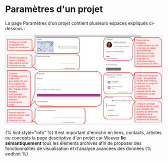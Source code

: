 # Paramètres d'un projet

La page Paramètres d'un projet contient plusieurs espaces expliqués ci-dessous : 

![](../../../.gitbook/assets/image%20%281%29.png)

{% hint style="info" %}
Il est important d'enrichir en liens, contacts, artistes ou concepts la page descriptive d'un projet car Weever **lie sémantiquement** tous les éléments archivés afin de proposer des fonctionnalités de visualisation et d'analyse avancées des données
{% endhint %}

